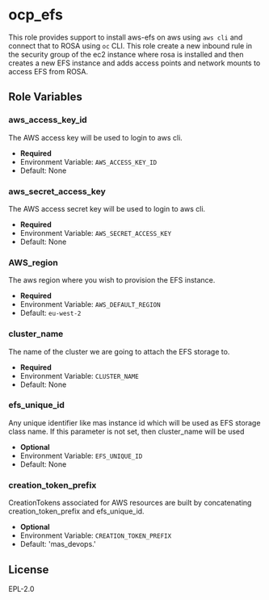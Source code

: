 ocp_efs
===============================================================================

This role provides support to install aws-efs on aws using `aws cli` and connect that to ROSA using `oc` CLI. This role create a new inbound rule in the security group of the ec2 instance where rosa is installed and then creates a new EFS instance and adds access points and network mounts to access EFS from ROSA.

Role Variables
-------------------------------------------------------------------------------

### aws_access_key_id
The AWS access key will be used to login to aws cli.

- **Required**
- Environment Variable: `AWS_ACCESS_KEY_ID`
- Default: None

### aws_secret_access_key
The AWS access secret key will be used to login to aws cli.

- **Required**
- Environment Variable: `AWS_SECRET_ACCESS_KEY`
- Default: None

### AWS_region
The aws region where you wish to provision the EFS instance.

- **Required**
- Environment Variable: `AWS_DEFAULT_REGION`
- Default: `eu-west-2`

### cluster_name
The name of the cluster we are going to attach the EFS storage to.

- **Required**
- Environment Variable: `CLUSTER_NAME`
- Default: None

### efs_unique_id
Any unique identifier like mas instance id which will be used as EFS storage class name. If this parameter is not set, then cluster_name will be used

- **Optional**
- Environment Variable: `EFS_UNIQUE_ID`
- Default: None

### creation_token_prefix
CreationTokens associated for AWS resources are built by concatenating creation_token_prefix and efs_unique_id.

- **Optional**
- Environment Variable: `CREATION_TOKEN_PREFIX`
- Default: 'mas_devops.'

License
-------

EPL-2.0
